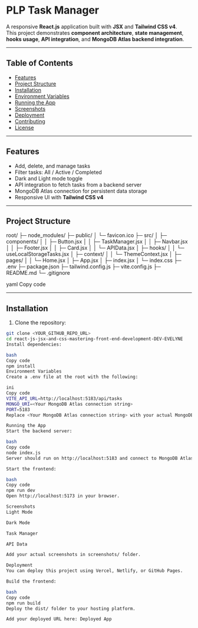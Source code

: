 # PLP Task Manager

A responsive **React.js** application built with **JSX** and **Tailwind CSS v4**.  
This project demonstrates **component architecture**, **state management**, **hooks usage**, **API integration**, and **MongoDB Atlas backend integration**.

---

## Table of Contents

- [Features](#features)  
- [Project Structure](#project-structure)  
- [Installation](#installation)  
- [Environment Variables](#environment-variables)  
- [Running the App](#running-the-app)  
- [Screenshots](#screenshots)  
- [Deployment](#deployment)  
- [Contributing](#contributing)  
- [License](#license)  

---

## Features

- Add, delete, and manage tasks  
- Filter tasks: All / Active / Completed  
- Dark and Light mode toggle  
- API integration to fetch tasks from a backend server  
- MongoDB Atlas connection for persistent data storage  
- Responsive UI with **Tailwind CSS v4**  

---

## Project Structure

root/
├─ node_modules/
├─ public/
│ └─ favicon.ico
├─ src/
│ ├─ components/
│ │ ├─ Button.jsx
│ │ ├─ TaskManager.jsx
│ │ ├─ Navbar.jsx
│ │ ├─ Footer.jsx
│ │ ├─ Card.jsx
│ │ └─ APIData.jsx
│ ├─ hooks/
│ │ └─ useLocalStorageTasks.jsx
│ ├─ context/
│ │ └─ ThemeContext.jsx
│ ├─ pages/
│ │ └─ Home.jsx
│ ├─ App.jsx
│ ├─ index.jsx
│ └─ index.css
├─ .env
├─ package.json
├─ tailwind.config.js
├─ vite.config.js
├─ README.md
└─ .gitignore

yaml
Copy code

---

## Installation

1. Clone the repository:

```bash
git clone <YOUR_GITHUB_REPO_URL>
cd react-js-jsx-and-css-mastering-front-end-development-DEV-EVELYNE
Install dependencies:

bash
Copy code
npm install
Environment Variables
Create a .env file at the root with the following:

ini
Copy code
VITE_API_URL=http://localhost:5183/api/tasks
MONGO_URI=<Your MongoDB Atlas connection string>
PORT=5183
Replace <Your MongoDB Atlas connection string> with your actual MongoDB connection URI.

Running the App
Start the backend server:

bash
Copy code
node index.js
Server should run on http://localhost:5183 and connect to MongoDB Atlas.

Start the frontend:

bash
Copy code
npm run dev
Open http://localhost:5173 in your browser.

Screenshots
Light Mode

Dark Mode

Task Manager

API Data

Add your actual screenshots in screenshots/ folder.

Deployment
You can deploy this project using Vercel, Netlify, or GitHub Pages.

Build the frontend:

bash
Copy code
npm run build
Deploy the dist/ folder to your hosting platform.

Add your deployed URL here: Deployed App